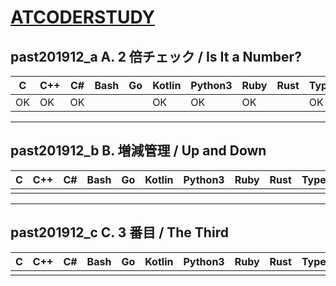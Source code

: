 # [ATCODERSTUDY](https://atcoder-tags.herokuapp.com/tag_search/Easy)

## past201912_a	A. 2 倍チェック / Is It a Number?
|C  |C++|C# |Bash|Go |Kotlin|Python3|Ruby|Rust|Typescript|
|---|---|---|----|---|------|-------|----|----|----------|
|OK |OK |OK |    |   |OK    |OK     |OK  |    |OK        |
---

## past201912_b    B. 増減管理 / Up and Down　　
|C  |C++|C# |Bash|Go |Kotlin|Python3|Ruby|Rust|Typescript|
|---|---|---|----|---|------|-------|----|----|----------|
|||||||||||
---

## past201912_c    C. 3 番目 / The Third　　
|C  |C++|C# |Bash|Go |Kotlin|Python3|Ruby|Rust|Typescript|
|---|---|---|----|---|------|-------|----|----|----------|
|||||||||||
